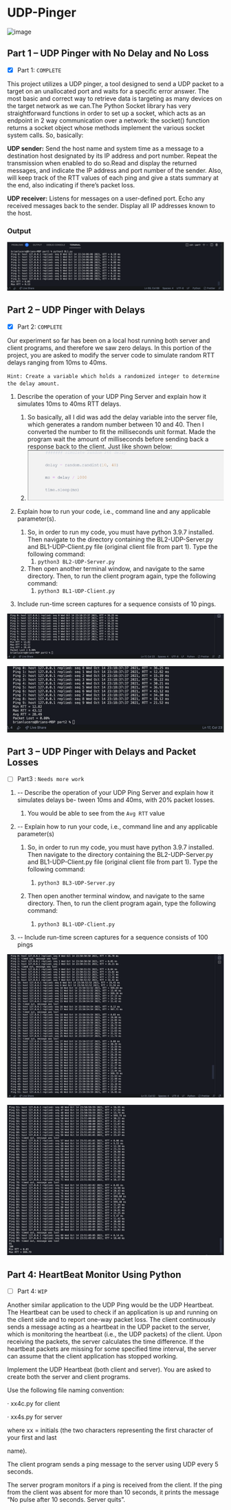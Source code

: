 # UDP-Pinger

![image](https://user-images.githubusercontent.com/47013770/162745442-70578912-a4a4-47c3-928c-a3f543bb94a7.png)

## Part 1 – UDP Pinger with No Delay and No Loss

* [X] Part 1:  `COMPLETE`

This project utilizes a UDP pinger, a tool designed to send a UDP packet to a target on an unallocated port and waits for a specific error answer. The most basic and correct way to retrieve data is targeting as many devices on the target network as we can.The Python Socket library has very straightforward functions in order to set up a socket, which acts as an endpoint in 2 way communication over a network: the socket() function returns a socket object whose methods implement the various socket system calls. So, basically:

**UDP sender:** Send the host name and system time as a message to a destination host designated by its IP address and port number. Repeat the transmission when enabled to do so.Read and display the returned messages, and indicate the IP address and port number of the sender. Also, will keep track of the RTT values of each ping and give a stats summary at the end, also indicating if there’s packet loss.

**UDP receiver:** Listens for messages on a user-defined port. Echo any received messages back to the sender. Display all IP addresses known to the host.

### Output

![](image/README/1647715053511.png)

## **Part 2 – UDP Pinger with Delays**

* [X] Part 2: `COMPLETE`

Our experiment so far has been on a local host running both server and client programs, and therefore we saw zero delays. In this portion of the project, you are asked to modify the server code to simulate random RTT delays ranging from 10ms to 40ms.

`Hint: Create a variable which holds a randomized integer to determine the delay amount.`

1. Describe the operation of your UDP Ping Server and explain how it simulates 10ms to 40ms RTT delays.

   1. So basically, all I did was add the delay variable into the server file, which generates a random number between 10 and 40. Then I converted the number to fit the milliseconds unit format. Made the program wait the amount of milliseconds before sending back a response back to the client. Just like shown below:
   2. ![](image/README/1647715762338.png)
2. Explain how to run your code, i.e., command line and any applicable parameter(s).

   1. So, in order to run my code, you must have python 3.9.7 installed. Then navigate to the directory containing the BL2-UDP-Server.py and BL1-UDP-Client.py file (original client file from part 1). Type the following command:
      1. `python3 BL2-UDP-Server.py`
   2. Then open another terminal window, and navigate to the same directory. Then, to run the client program again,  type the following command:
      1. `python3 BL1-UDP-Client.py`
3. Include run-time screen captures for a sequence consists of 10 pings.

![](image/README/1647715915665.png)

![](image/README/1647715949137.png)

## Part 3 – UDP Pinger with Delays and Packet Losses

* [ ] Part3 :  `Needs more work`

1. -- Describe the operation of your UDP Ping Server and explain how it simulates delays be- tween 10ms and 40ms, with 20% packet losses.

   1. You would be able to see from the `Avg RTT` value
2. -- Explain how to run your code, i.e., command line and any applicable parameter(s)

   1. So, in order to run my code, you must have python 3.9.7 installed. Then navigate to the directory containing the BL2-UDP-Server.py and BL1-UDP-Client.py file (original client file from part 1). Type the following command:

      1. `python3 BL3-UDP-Server.py`
   2. Then open another terminal window, and navigate to the same directory. Then, to run the client program again,  type the following command:

      1. `python3 BL1-UDP-Client.py`
3. -- Include run-time screen captures for a sequence consists of 100 pings

![](image/README/1647716321977.png)

![](image/README/1647716353549.png)

## Part 4: HeartBeat Monitor Using Python

* [ ] Part 4:  `WIP`

Another similar application to the UDP Ping would be the UDP Heartbeat. The Heartbeat can be used to check if an application is up and running on the client side and to report one-way packet loss. The client continuously sends a message acting as a heartbeat in the UDP packet to the server, which is monitoring the heartbeat (i.e., the UDP packets) of the client. Upon receiving the packets, the server calculates the time difference. If the heartbeat packets are missing for some specified time interval, the server can assume that the client application has stopped working.

Implement the UDP Heartbeat (both client and server). You are asked to create both the server and client programs.

Use the following file naming convention:

·   	xx4c.py for client

·   	xx4s.py for server

where xx = initials (the two characters representing the first character of your first and last

name).

The client program sends a ping message to the server using UDP every 5 seconds.

The server program monitors if a ping is received from the client. If the ping from the client was absent for more than 10 seconds, it prints the message “No pulse after 10 seconds. Server quits”.
